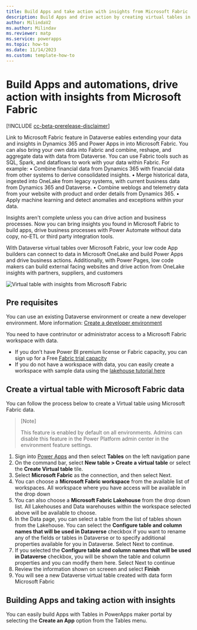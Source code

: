 ```yaml
---
title: Build Apps and take action with insights from Microsoft Fabric
description: Build Apps and drive action by creating virtual tables in dataverse with insights from Microsoft Fabric.
author: MilindaV2
ms.author: Milindav
ms.reviewer: matp
ms.service: powerapps
ms.topic: how-to
ms.date: 11/14/2023
ms.custom: template-how-to
---
```

# Build Apps and automations, drive action with insights from Microsoft Fabric 

[!INCLUDE [cc-beta-prerelease-disclaimer](../../includes/cc-beta-prerelease-disclaimer.md)]

Link to Microsoft Fabric feature in Dataverse eables extending your data and insights in Dynamics 365 and Power Apps in into Microsoft Fabric. You can also bring your own data into Fabric and combine, reshape, and aggregate data with data from Dataverse. You can use Fabric tools such as SQL, Spark, and dataflows to work with your data within Fabric. For example:
	• Combine financial data from Dynamics 365 with financial data from other systems to derive consolidated insights.
	• Merge historical data, ingested into OneLake from legacy systems, with current business data from Dynamics 365 and Dataverse.
	• Combine weblogs and telemetry data from your website with product and order details from Dynamics 365.
	• Apply machine learning and detect anomalies and exceptions within your data.

Insights aren't complete unless you can drive action and business processes. Now you can bring insights you found in Microsoft Fabric to build apps, drive business processes with Power Automate without data copy, no-ETL or third party integration tools. 

With Dataverse virtual tables over Microsoft Fabric, your low code App builders can connect to data in Microsoft OneLake and build Power Apps and drive business actions. 
Additionally, with Power Pages, low code makers can build external facing websites and drive action from OneLake insights with partners, suppliers, and customers

![Virtual table with insights from Microsoft Fabric](media/Fabric/Fabric_to_App_GIF_demo.gif)

## Pre requisites
You can use an existing Dataverse environment or create a new developer environment. More information: [Create a developer environment](https://learn.microsoft.com/en-us/power-platform/developer/create-developer-environment)

You need to have contrinutor or administrator access to a Microsoft Fabric workspace with data. 
- If you don’t have Power BI premium license or Fabric capacity, you can sign up for a Free [Fabric trial capacity](https://learn.microsoft.com/en-us/fabric/get-started/fabric-trial)
- If you do not have a workspace with data, you can easily create a workspace with sample data using the [lakehouse tutorial here](https://learn.microsoft.com/en-us/fabric/data-engineering/tutorial-build-lakehouse)

## Create a virtual table with Microsoft Fabric data
You can follow the process below to create a Virtual table using Microsoft Fabric data.

>[Note]
> 
> This feature is enabled by default on all environments. Admins can disable this feature in the Power Platform admin center in the environment feature settings.
>

1. Sign into [Power Apps](https://make.powerapps.com) and then select **Tables** on the left navigation pane
2. On the command bar, select **New table > Create a virtual table** or select the **Create Virtual table** tile.
3. Select **Microsoft Fabric** as the connection, and then select Next.
4. You can choose a **Microsoft Fabric workspace** from the available list of workspaces. All workspace where you have access will be available in the drop down
5. You can also choose a **Microsoft Fabric Lakehouse** from the drop down list. All Lakehouses and Data warehouses within the workspace selected above will be available to choose.
6. In the Data page, you can select a table from the list of tables shown from the Lakehouse. You can select the **Configure table and column names that will be used in Dataverse** checkbox if you want to rename any of the fields or tables in Dataverse or to specify additional properties available for you in Dataverse. Select Next to continue.
7. If you selected the **Configure table and column names that will be used in Dataverse** checkbox, you will be shown the table and column properties and you can modify them here. Select Next to continue
8. Review the information shown on screeen and select **Finish**
9. You will see a new Dataverse virtual table created with data form Microsoft Fabric

## Building Apps and taking action with insights 
You can easily build Apps with Tables in PowerApps maker portal by selecting the **Create an App** option from the Tables menu. 

 





